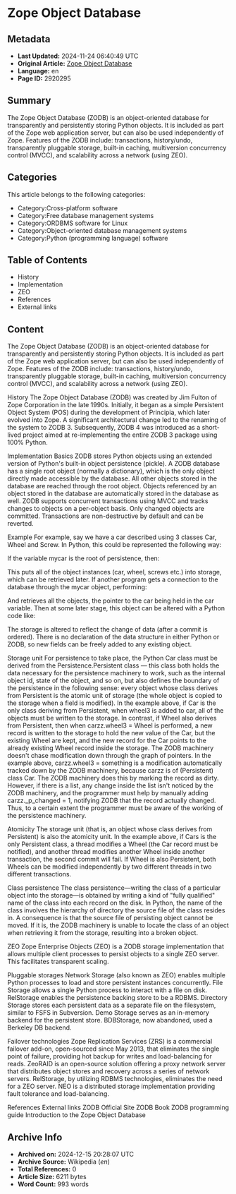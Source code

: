 # Zope Object Database

## Metadata
- **Last Updated:** 2024-11-24 06:40:49 UTC
- **Original Article:** [Zope Object Database](https://en.wikipedia.org/wiki/Zope_Object_Database)
- **Language:** en
- **Page ID:** 2920295

## Summary
The Zope Object Database (ZODB) is an object-oriented database for transparently and persistently storing Python objects. It is included as part of the Zope web application server, but can also be used independently of Zope.
Features of the ZODB include: transactions, history/undo, transparently pluggable storage, built-in caching, multiversion concurrency control (MVCC), and scalability across a network (using ZEO).

## Categories
This article belongs to the following categories:

- Category:Cross-platform software
- Category:Free database management systems
- Category:ORDBMS software for Linux
- Category:Object-oriented database management systems
- Category:Python (programming language) software

## Table of Contents

- History
- Implementation
- ZEO
- References
- External links

## Content

The Zope Object Database (ZODB) is an object-oriented database for transparently and persistently storing Python objects. It is included as part of the Zope web application server, but can also be used independently of Zope.
Features of the ZODB include: transactions, history/undo, transparently pluggable storage, built-in caching, multiversion concurrency control (MVCC), and scalability across a network (using ZEO).

History
The Zope Object Database (ZODB) was created by Jim Fulton of Zope Corporation in the late 1990s. Initially, it began as a simple Persistent Object System (POS) during the development of Principia, which later evolved into Zope. A significant architectural change led to the renaming of the system to ZODB 3. Subsequently, ZODB 4 was introduced as a short-lived project aimed at re-implementing the entire ZODB 3 package using 100% Python.

Implementation
Basics
ZODB stores Python objects using an extended version of Python's built-in object persistence (pickle). A ZODB database has a single root object (normally a dictionary), which is the only object directly made accessible by the database. All other objects stored in the database are reached through the root object. Objects referenced by an object stored in the database are automatically stored in the database as well.
ZODB supports concurrent transactions using MVCC and tracks changes to objects on a per-object basis. Only changed objects are committed. Transactions are non-destructive by default and can be reverted.

Example
For example, say we have a car described using 3 classes Car, Wheel and Screw. In Python, this could be represented the following way:

If the variable mycar is the root of persistence, then:

This puts all of the object instances (car, wheel, screws etc.) into storage, which can be retrieved later. If another program gets a connection to the database through the mycar object, performing:

And retrieves all the objects, the pointer to the car being held in the car variable. Then at some later stage, this object can be altered with a Python code like:

The storage is altered to reflect the change of data (after a commit is ordered).
There is no declaration of the data structure in either Python or ZODB, so new fields can be freely added to any existing object.

Storage unit
For persistence to take place, the Python Car class must be derived from the Persistence.Persistent class — this class both holds the data necessary for the persistence machinery to work, such as the internal object id, state of the object, and so on, but also defines the boundary of the persistence in the following sense: every object whose class derives from Persistent is the atomic unit of storage (the whole object is copied to the storage when a field is modified).
In the example above, if Car is the only class deriving from Persistent, when wheel3 is added to car, all of the objects must be written to the storage. In contrast, if Wheel also derives from Persistent, then when carzz.wheel3 = Wheel is performed, a new record is written to the storage to hold the new value of the Car, but the existing Wheel are kept, and the new record for the Car points to the already existing Wheel record inside the storage.
The ZODB machinery doesn't chase modification down through the graph of pointers. In the example above, carzz.wheel3 = something is a modification automatically tracked down by the ZODB machinery, because carzz is of (Persistent) class Car. The ZODB machinery does this by marking the record as dirty. However, if there is a list, any change inside the list isn't noticed by the ZODB machinery, and the programmer must help by manually adding carzz._p_changed = 1, notifying ZODB that the record actually changed. Thus, to a certain extent the programmer must be aware of the working of the persistence machinery.

Atomicity
The storage unit (that is, an object whose class derives from Persistent) is also the atomicity unit. In the example above, if Cars is the only Persistent class, a thread modifies a Wheel (the Car record must be notified), and another thread modifies another Wheel inside another transaction, the second commit will fail. If Wheel is also Persistent, both Wheels can be modified independently by two different threads in two different transactions.

Class persistence
The class persistence—writing the class of a particular object into the storage—is obtained by writing a kind of "fully qualified" name of the class into each record on the disk. In Python, the name of the class involves the hierarchy of directory the source file of the class resides in. A consequence is that the source file of persisting object cannot be moved. If it is, the ZODB machinery is unable to locate the class of an object when retrieving it from the storage, resulting into a broken object.

ZEO
Zope Enterprise Objects (ZEO) is a ZODB storage implementation that allows multiple client processes to persist objects to a single ZEO server. This facilitates transparent scaling.

Pluggable storages
Network Storage (also known as ZEO) enables multiple Python processes to load and store persistent instances concurrently. File Storage allows a single Python process to interact with a file on disk. RelStorage enables the persistence backing store to be a RDBMS. Directory Storage stores each persistent data as a separate file on the filesystem, similar to FSFS in Subversion. Demo Storage serves as an in-memory backend for the persistent store. BDBStorage, now abandoned, used a Berkeley DB backend.

Failover technologies
Zope Replication Services (ZRS) is a commercial failover add-on, open-sourced since May 2013, that eliminates the single point of failure, providing hot backup for writes and load-balancing for reads. ZeoRAID is an open-source solution offering a proxy network server that distributes object stores and recovery across a series of network servers. RelStorage, by utilizing RDBMS technologies, eliminates the need for a ZEO server. NEO is a distributed storage implementation providing fault tolerance and load-balancing.

References
External links
ZODB Official Site
ZODB Book
ZODB programming guide
Introduction to the Zope Object Database

## Archive Info
- **Archived on:** 2024-12-15 20:28:07 UTC
- **Archive Source:** Wikipedia (_en_)
- **Total References:** 0
- **Article Size:** 6211 bytes
- **Word Count:** 993 words
